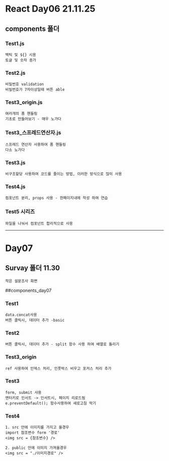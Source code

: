# React Day06 21.11.25

## components 폴더
### Test1.js
```
백틱 및 ${} 시용
토글 및 숫자 증가
```
### Test2.js
```
비밀번호 validation 
비밀번호가 7자이상일때 버튼 able
```
### Test3_origin.js 
```
여러개의 폼 핸들링
기초로 만들어보기 - 매우 노가다
```
### Test3_스프레드연산자.js 
```
스프레드 연산자 사용하여 폼 핸들링
다소 노가다
```
### Test3.js 
```
비구조할당 사용하여 코드를 줄이는 방법, 이러한 방식으로 많이 사용
```
### Test4.js
```
컴포넌트 분리, props 사용 - 한페이지내에 작성 하여 연습
```
### Test5 시리즈
```
파일을 나눠서 컴포넌트 합리적으로 사용
```
---

# Day07
## Survay 폴더 11.30
```
작은 설문조사 화면
```

##components_day07
### Test1
```
data.concat사용
버튼 클릭시, 데이터 추가 -basic
```
### Test2
```
버튼 클릭시, 데이터 추가 - split 함수 사용 하여 배열로 돌리기
```
### Test3_origin
```
ref 사용하여 인덱스 처리, 인풋박스 비우고 포커스 처리 추가
```
### Test3
```
form, submit 사용
엔터키로 인서트 -> 인서트시, 페이지 리로드됨
e.preventDefault(); 함수사용하여 새로고침 막기
```
### Test4
```
1. src 안에 이미지를 가지고 올경우
import 참조변수 form '경로'
<img src = {참조변수} />

2. public 안에 이미지 가져올경우
<img src = "./이미지경로" />
```









